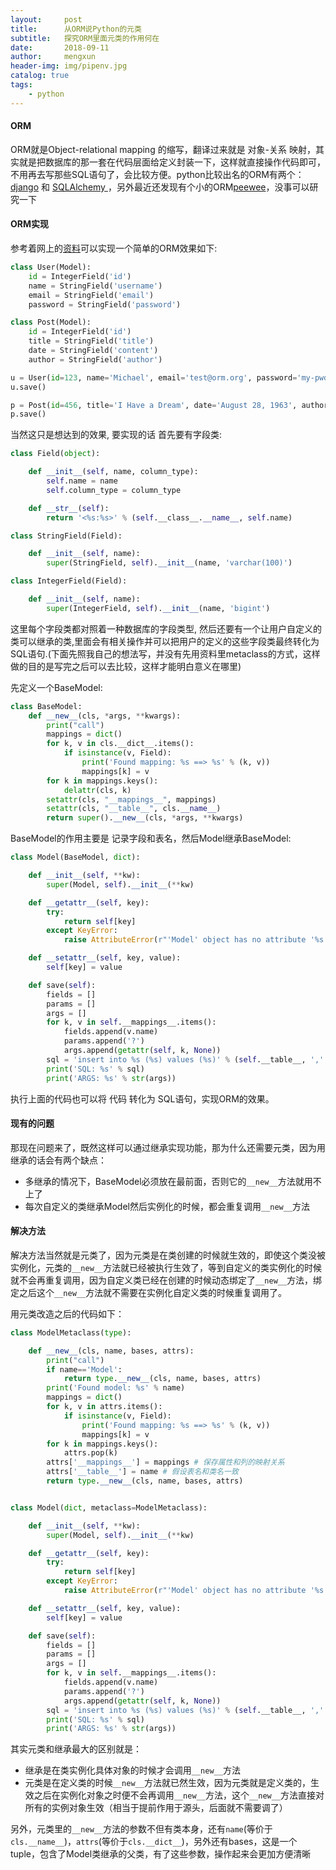 ```yaml
---
layout:     post
title:      从ORM说Python的元类
subtitle:   探究ORM里面元类的作用何在
date:       2018-09-11
author:     mengxun
header-img: img/pipenv.jpg
catalog: true
tags:
    - python
---
```


#### ORM

ORM就是Object-relational mapping 的缩写，翻译过来就是 对象-关系 映射，其实就是把数据库的那一套在代码层面给定义封装一下，这样就直接操作代码即可，不用再去写那些SQL语句了，会比较方便。python比较出名的ORM有两个：[django](https://docs.djangoproject.com/)   和 [SQLAlchemy ](https://www.sqlalchemy.org/)，另外最近还发现有个小的ORM[peewee](https://github.com/coleifer/peewee)，没事可以研究一下

#### ORM实现

参考着网上的[资料](https://www.liaoxuefeng.com/wiki/0014316089557264a6b348958f449949df42a6d3a2e542c000/0014319106919344c4ef8b1e04c48778bb45796e0335839000)可以实现一个简单的ORM效果如下:
```python
class User(Model):
    id = IntegerField('id')
    name = StringField('username')
    email = StringField('email')
    password = StringField('password')

class Post(Model):
    id = IntegerField('id')
    title = StringField('title')
    date = StringField('content')
    author = StringField('author')

u = User(id=123, name='Michael', email='test@orm.org', password='my-pwd')
u.save()

p = Post(id=456, title='I Have a Dream', date='August 28, 1963', author='Martin Luther King')
p.save()
```

当然这只是想达到的效果, 要实现的话 首先要有字段类:

```python
class Field(object):

    def __init__(self, name, column_type):
        self.name = name
        self.column_type = column_type

    def __str__(self):
        return '<%s:%s>' % (self.__class__.__name__, self.name)

class StringField(Field):

    def __init__(self, name):
        super(StringField, self).__init__(name, 'varchar(100)')

class IntegerField(Field):

    def __init__(self, name):
        super(IntegerField, self).__init__(name, 'bigint')
```

这里每个字段类都对照着一种数据库的字段类型, 然后还要有一个让用户自定义的类可以继承的类,里面会有相关操作并可以把用户的定义的这些字段类最终转化为SQL语句.(下面先照我自己的想法写，并没有先用资料里metaclass的方式，这样做的目的是写完之后可以去比较，这样才能明白意义在哪里)

先定义一个BaseModel:

```python
class BaseModel:
    def __new__(cls, *args, **kwargs):
    	print("call")
        mappings = dict()
        for k, v in cls.__dict__.items():
            if isinstance(v, Field):
                print('Found mapping: %s ==> %s' % (k, v))
                mappings[k] = v
        for k in mappings.keys():
            delattr(cls, k)
        setattr(cls, "__mappings__", mappings)
        setattr(cls, "__table__", cls.__name__)
        return super().__new__(cls, *args, **kwargs)
```

BaseModel的作用主要是 记录字段和表名，然后Model继承BaseModel:

```python
class Model(BaseModel, dict):

    def __init__(self, **kw):
        super(Model, self).__init__(**kw)

    def __getattr__(self, key):
        try:
            return self[key]
        except KeyError:
            raise AttributeError(r"'Model' object has no attribute '%s'" % key)

    def __setattr__(self, key, value):
        self[key] = value

    def save(self):
        fields = []
        params = []
        args = []
        for k, v in self.__mappings__.items():
            fields.append(v.name)
            params.append('?')
            args.append(getattr(self, k, None))
        sql = 'insert into %s (%s) values (%s)' % (self.__table__, ','.join(fields), ','.join(params))
        print('SQL: %s' % sql)
        print('ARGS: %s' % str(args))
```

执行上面的代码也可以将 代码 转化为 SQL语句，实现ORM的效果。

#### 现有的问题

那现在问题来了，既然这样可以通过继承实现功能，那为什么还需要元类，因为用继承的话会有两个缺点：

- 多继承的情况下，BaseModel必须放在最前面，否则它的`__new__`方法就用不上了
- 每次自定义的类继承Model然后实例化的时候，都会重复调用`__new__`方法

#### 解决方法

解决方法当然就是元类了，因为元类是在类创建的时候就生效的，即使这个类没被实例化，元类的`__new__`方法就已经被执行生效了，等到自定义的类实例化的时候就不会再重复调用，因为自定义类已经在创建的时候动态绑定了`__new__`方法，绑定之后这个`__new__`方法就不需要在实例化自定义类的时候重复调用了。

用元类改造之后的代码如下：
```python
class ModelMetaclass(type):

    def __new__(cls, name, bases, attrs):
        print("call")
        if name=='Model':
            return type.__new__(cls, name, bases, attrs)
        print('Found model: %s' % name)
        mappings = dict()
        for k, v in attrs.items():
            if isinstance(v, Field):
                print('Found mapping: %s ==> %s' % (k, v))
                mappings[k] = v
        for k in mappings.keys():
            attrs.pop(k)
        attrs['__mappings__'] = mappings # 保存属性和列的映射关系
        attrs['__table__'] = name # 假设表名和类名一致
        return type.__new__(cls, name, bases, attrs)


class Model(dict, metaclass=ModelMetaclass):

    def __init__(self, **kw):
        super(Model, self).__init__(**kw)

    def __getattr__(self, key):
        try:
            return self[key]
        except KeyError:
            raise AttributeError(r"'Model' object has no attribute '%s'" % key)

    def __setattr__(self, key, value):
        self[key] = value

    def save(self):
        fields = []
        params = []
        args = []
        for k, v in self.__mappings__.items():
            fields.append(v.name)
            params.append('?')
            args.append(getattr(self, k, None))
        sql = 'insert into %s (%s) values (%s)' % (self.__table__, ','.join(fields), ','.join(params))
        print('SQL: %s' % sql)
        print('ARGS: %s' % str(args))
```

其实元类和继承最大的区别就是：

- 继承是在类实例化具体对象的时候才会调用`__new__`方法
- 元类是在定义类的时候`__new__`方法就已然生效，因为元类就是定义类的，生效之后在实例化对象之时便不会再调用`__new__`方法，这个`__new__`方法直接对所有的实例对象生效（相当于提前作用于源头，后面就不需要调了）


另外，元类里的`__new__`方法的参数不但有类本身，还有`name`(等价于`cls.__name__`)，`attrs`(等价于`cls.__dict__`)，另外还有bases，这是一个tuple，包含了Model类继承的父类，有了这些参数，操作起来会更加方便清晰







